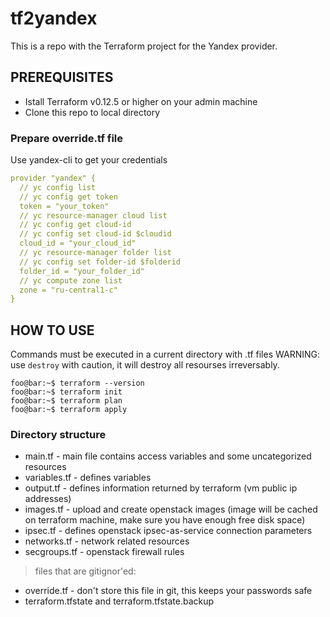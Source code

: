 # tf2yandex
 This is a repo with the Terraform project for the Yandex provider.

## PREREQUISITES

+ Istall Terraform v0.12.5 or higher on your admin machine
+ Clone this repo to local directory

### Prepare override.tf file

Use yandex-cli to get your credentials


```yaml
provider "yandex" {
  // yc config list
  // yc config get token
  token = "your_token"
  // yc resource-manager cloud list
  // yc config get cloud-id
  // yc config set cloud-id $cloudid
  cloud_id = "your_cloud_id"
  // yc resource-manager folder list
  // yc config set folder-id $folderid
  folder_id = "your_folder_id"
  // yc compute zone list
  zone = "ru-central1-c"
}
```

## HOW TO USE

Commands must be executed in a current directory with .tf files
WARNING: use `destroy` with caution, it will destroy all resourses irreversably.

```console
foo@bar:~$ terraform --version
foo@bar:~$ terraform init
foo@bar:~$ terraform plan
foo@bar:~$ terraform apply
```

### Directory structure

+ main.tf - main file contains access variables and some uncategorized resources
+ variables.tf - defines variables
+ output.tf - defines information returned by terraform (vm public ip addresses)
+ images.tf - upload and create openstack images (image will be cached on terraform machine, make sure you have enough free disk space)
+ ipsec.tf - defines openstack ipsec-as-service connection parameters
+ networks.tf - network related resources
+ secgroups.tf - openstack firewall rules

> files that are gitignor'ed:

+ override.tf - don't store this file in git, this keeps your passwords safe
+ terraform.tfstate and terraform.tfstate.backup
